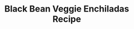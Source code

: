 ---
title: Black Bean Veggie Enchiladas Recipe
source: Taste of Home
source_url: http://www.tasteofhome.com/Recipes/Black-Bean-Veggie-Enchiladas
yield: 6 Enchiladas
active_time: 30 minutes
total_time: 55 minutes
tags: 
  - mexican
  - veg
image: /uploads/vegEnchiladas.jpg
ingredients: |-
  * 1 small onion, chopped 
  * 1 small green pepper, chopped 
  * 1/2 cup sliced fresh mushrooms 
  * 2 teaspoons olive oil 
  * 1 garlic clove, minced 
  * 1 can (15 ounces) black beans, rinsed and drained 
  * 3/4 cup frozen corn, thawed 
  * 1 can (4 ounces) chopped green chilies 
  * 2 tablespoons reduced-sodium taco seasoning 
  * 1 teaspoon dried cilantro flakes 
  * 6 whole wheat tortillas (8 inches), warmed 
  * 1/2 cup enchilada sauce 
  * 3/4 cup shredded reduced-fat Mexican cheese blend 
instructions: |-
  * In a large skillet, saute the onion, green pepper and mushrooms in oil until crisp-tender. Add garlic; cook 1 minute longer. Add the beans, corn, chilies, taco seasoning and cilantro; cook for 2-3 minutes or until heated through. 
  * Spoon 1/2 cup bean mixture down the center of each tortilla. Roll up and place seam side down in a greased 13-in. x 9-in. baking dish. Top with enchilada sauce and cheese. 
  * Bake, uncovered, at 350° for 25-30 minutes or until heated through. 
notes: Used a whole can of enchilada sauce and lots of colored bells peppers
---